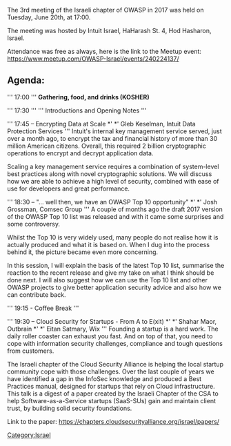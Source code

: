 The 3rd meeting of the Israeli chapter of OWASP in 2017 was held on
Tuesday, June 20th, at 17:00.

The meeting was hosted by Intuit Israel, HaHarash St. 4, Hod Hasharon,
Israel.

Attendance was free as always, here is the link to the Meetup event:
<https://www.meetup.com/OWASP-Israel/events/240224137/>

## Agenda:

''' 17:00
''' **Gathering, food, and drinks (KOSHER)**

''' 17:30
''' ''' Introductions and Opening Notes '''

''' 17:45 – Encrypting Data at Scale *'
*' Gleb Keselman, Intuit Data Protection Services '''
Intuit's internal key management service served, just over a month ago,
to encrypt the tax and financial history of more than 30 million
American citizens. Overall, this required 2 billion cryptographic
operations to encrypt and decrypt application data.

Scaling a key management service requires a combination of system-level
best practices along with novel cryptographic solutions. We will discuss
how we are able to achieve a high level of security, combined with ease
of use for developers and great performance. 

''' 18:30 – "... well then, we have an OWASP Top 10 opportunity" *'
*' Josh Grossman, Comsec Group '''
A couple of months ago the draft 2017 version of the OWASP Top 10 list
was released and with it came some surprises and some controversy.

Whilst the Top 10 is very widely used, many people do not realise how it
is actually produced and what it is based on. When I dug into the
process behind it, the picture became even more concerning.

In this session, I will explain the basis of the latest Top 10 list,
summarise the reaction to the recent release and give my take on what I
think should be done next. I will also suggest how we can use the Top 10
list and other OWASP projects to give better application security advice
and also how we can contribute back.

''' 19:15 - Coffee Break '''

''' 19:30 – Cloud Security for Startups - From A to E(xit) *'
*' Shahar Maor, Outbrain *'
*' Eitan Satmary, Wix '''
Founding a startup is a hard work. The daily roller coaster can exhaust
you fast. And on top of that, you need to cope with information security
challenges, compliance and tough questions from customers.

The Israeli chapter of the Cloud Security Alliance is helping the local
startup community cope with those challenges. Over the last couple of
years we have identified a gap in the InfoSec knowledge and produced a
Best Practices manual, designed for startups that rely on Cloud
infrastructure. This talk is a digest of a paper created by the Israeli
Chapter of the CSA to help Software-as-a-Service startups (SaaS-SUs)
gain and maintain client trust, by building solid security foundations.

Link to the paper:
<https://chapters.cloudsecurityalliance.org/israel/papers/> 

[Category:Israel](Category:Israel "wikilink")